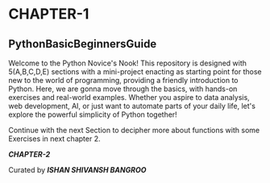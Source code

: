 # CHAPTER-1 

## PythonBasicBeginnersGuide
Welcome to the Python Novice's Nook! This repository is designed with 5(A,B,C,D,E) sections with a mini-project enacting as starting point for those new to the world of programming, providing a friendly introduction to Python. Here, we are gonna move through the basics, with hands-on exercises and real-world examples. Whether you aspire to data analysis, web development, AI, or just want to automate parts of your daily life, let's explore the powerful simplicity of Python together!

Continue with the next Section to decipher more about functions with some Exercises in next chapter 2.

***CHAPTER-2***

Curated by ***ISHAN SHIVANSH BANGROO***
